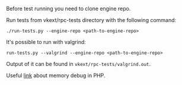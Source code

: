 Before test running you need to clone engine repo.

Run tests from vkext/rpc-tests directory with the following command:

`./run-tests.py --engine-repo <path-to-engine-repo>`

It's possible to run with valgrind:

`run-tests.py --valgrind --engine-repo <path-to-engine-repo>`

Output of it can be found in `vkext/rpc-tests/valgrind.out`.

Useful [link](http://www.phpinternalsbook.com/php7/memory_management/memory_debugging.html) about memory debug in PHP.
